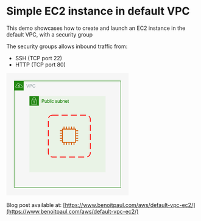 # Simple EC2 instance in default VPC

This demo showcases how to create and launch an EC2 instance in the default VPC, with a security group

The security groups allows inbound traffic from:

- SSH (TCP port 22)
- HTTP (TCP port 80)

![Architecture](https://github.com/benoitpaul/aws-labs/raw/main/default-vpc-ec2/Architecture.png)

Blog post available at: [https://www.benoitpaul.com/aws/default-vpc-ec2/](https://www.benoitpaul.com/aws/default-vpc-ec2/)
